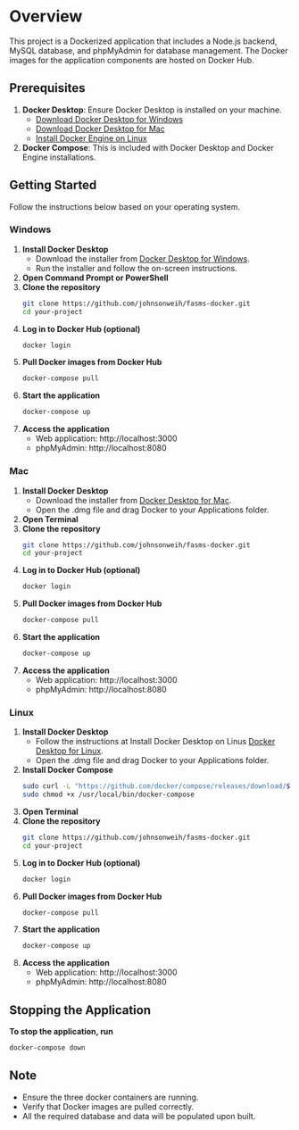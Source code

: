 # Overview

This project is a Dockerized application that includes a Node.js backend, MySQL database, and phpMyAdmin for database management. The Docker images for the application components are hosted on Docker Hub.

## Prerequisites

1. **Docker Desktop**: Ensure Docker Desktop is installed on your machine.
   * [Download Docker Desktop for Windows](https://www.docker.com/products/docker-desktop)
   * [Download Docker Desktop for Mac](https://www.docker.com/products/docker-desktop)
   * [Install Docker Engine on Linux](https://docs.docker.com/engine/install/)
2. **Docker Compose**: This is included with Docker Desktop and Docker Engine installations.

## Getting Started

Follow the instructions below based on your operating system.

### Windows

1. **Install Docker Desktop**
   * Download the installer from [Docker Desktop for Windows](https://www.docker.com/products/docker-desktop).
   * Run the installer and follow the on-screen instructions.
2. **Open Command Prompt or PowerShell**
3. **Clone the repository**
   ```bash
   git clone https://github.com/johnsonweih/fasms-docker.git
   cd your-project
4. **Log in to Docker Hub (optional)**
   ```bash
   docker login
5. **Pull Docker images from Docker Hub**
   ```bash
   docker-compose pull
6. **Start the application**
   ```bash
   docker-compose up   
7. **Access the application**
   * Web application: http://localhost:3000
   * phpMyAdmin: http://localhost:8080

### Mac

1. **Install Docker Desktop**
   * Download the installer from [Docker Desktop for Mac](https://www.docker.com/products/docker-desktop).
   * Open the .dmg file and drag Docker to your Applications folder.
2. **Open Terminal**
3. **Clone the repository**
   ```bash
   git clone https://github.com/johnsonweih/fasms-docker.git
   cd your-project
4. **Log in to Docker Hub (optional)**
   ```bash
   docker login
5. **Pull Docker images from Docker Hub**
   ```bash
   docker-compose pull
6. **Start the application**
   ```bash
   docker-compose up   
7. **Access the application**
   * Web application: http://localhost:3000
   * phpMyAdmin: http://localhost:8080

### Linux

1. **Install Docker Desktop**
   * Follow the instructions at Install Docker Desktop on Linus [Docker Desktop for Linux](https://docs.docker.com/desktop/install/linux-install/).
   * Open the .dmg file and drag Docker to your Applications folder.
2. **Install Docker Compose**
   ```bash
   sudo curl -L "https://github.com/docker/compose/releases/download/$(curl -s https://api.github.com/repos/docker/compose/releases/latest | grep tag_name | cut -d\" -f4)/docker-compose-$(uname -s)-$(uname -m)" -o /usr/local/bin/docker-compose
   sudo chmod +x /usr/local/bin/docker-compose
3. **Open Terminal**
4. **Clone the repository**
   ```bash
   git clone https://github.com/johnsonweih/fasms-docker.git
   cd your-project
5. **Log in to Docker Hub (optional)**
   ```bash
   docker login
5. **Pull Docker images from Docker Hub**
   ```bash
   docker-compose pull
6. **Start the application**
   ```bash
   docker-compose up   
7. **Access the application**
   * Web application: http://localhost:3000
   * phpMyAdmin: http://localhost:8080


## Stopping the Application

**To stop the application, run**
   ```bash
   docker-compose down
   ```

## Note
   * Ensure the three docker containers are running.
   * Verify that Docker images are pulled correctly.
   * All the required database and data will be populated upon built.



